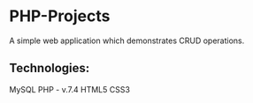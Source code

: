 # PHP-Projects
A simple web application which demonstrates CRUD operations.

## Technologies:
MySQL
PHP - v.7.4
HTML5
CSS3
